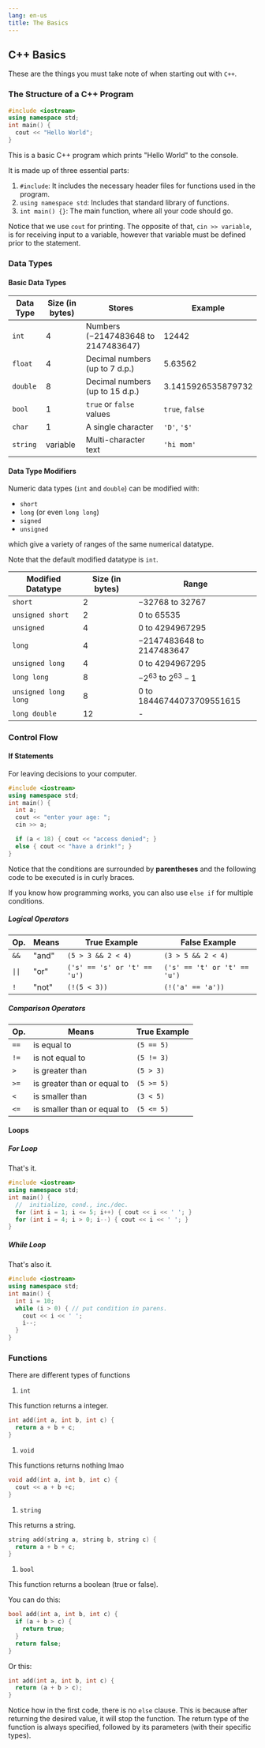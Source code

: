 ```yaml
---
lang: en-us
title: The Basics
---
```


## C++ Basics

These are the things you must take note of when starting out with `C++`.

### The Structure of a C++ Program

```cpp
#include <iostream>
using namespace std;
int main() {
  cout << "Hello World";
}
```

This is a basic C++ program which prints "Hello World" to the console.

It is made up of three essential parts:

1. `#include`: It includes the necessary header files for functions used in the program.
2. `using namespace std`: Includes that standard library of functions.
3. `int main() {}`: The main function, where all your code should go.

Notice that we use `cout` for printing. The opposite of that, `cin >> variable`,
is for receiving input to a variable, however that variable must be defined prior to the statement.

### Data Types

#### Basic Data Types

| Data Type | Size (in bytes) | Stores                                        | Example              |
| --------- | --------------- | --------------------------------------------- | -------------------- |
| `int`     | $4$             | Numbers ($-2 147 483 648$ to $2 147 483 647$) | $12 442$             |
| `float`   | $4$             | Decimal numbers (up to $7$ d.p.)              | $5.63562$            |
| `double`  | $8$             | Decimal numbers (up to $15$ d.p.)             | $3.1415926535879732$ |
| `bool`    | $1$             | `true` or `false` values                      | `true`, `false`      |
| `char`    | $1$             | A single character                            | `'D'`, `'$'`         |
| `string`  | variable        | Multi-character text                          | `'hi mom'`           |

#### Data Type Modifiers

Numeric data types (`int` and `double`) can be modified with:

- `short`
- `long` (or even `long long`)
- `signed`
- `unsigned`

which give a variety of ranges of the same numerical datatype.

Note that the default modified datatype is `int`.

| Modified Datatype    | Size (in bytes) | Range                               |
| -------------------- | --------------- | ----------------------------------- |
| `short`              | $2$             | $-32 768$ to $32 767$               |
| `unsigned short`     | $2$             | $0$ to $65 535$                     |
| `unsigned`           | $4$             | $0$ to $4 294 967 295$              |
| `long`               | $4$             | $-2 147 483 648$ to $2 147 483 647$ |
| `unsigned long`      | $4$             | $0$ to $4 294 967 295$              |
| `long long`          | $8$             | $-2^{63}$ to $2^{63} - 1$           |
| `unsigned long long` | $8$             | $0$ to $18 446 744 073 709 551 615$ |
| `long double`        | $12$            | -                                   |

### Control Flow

#### If Statements

For leaving decisions to your computer.

```cpp
#include <iostream>
using namespace std;
int main() {
  int a;
  cout << "enter your age: ";
  cin >> a;

  if (a < 18) { cout << "access denied"; }
  else { cout << "have a drink!"; }
}
```

Notice that the conditions are surrounded by **parentheses**
and the following code to be executed is in curly braces.

If you know how programming works, you can also use `else if` for multiple conditions.

##### Logical Operators

| Op.    | Means | True Example                 | False Example                |
| ------ | ----- | ---------------------------- | ---------------------------- |
| `&&`   | "and" | `(5 > 3 && 2 < 4)`           | `(3 > 5 && 2 < 4)`           |
| `\|\|` | "or"  | `('s' == 's' or 't' == 'u')` | `('s' == 't' or 't' == 'u')` |
| `!`    | "not" | `(!(5 < 3))`                 | `(!('a' == 'a'))`            |

##### Comparison Operators

| Op.  | Means                       | True Example |
| ---- | --------------------------- | ------------ |
| `==` | is equal to                 | `(5 == 5)`   |
| `!=` | is not equal to             | `(5 != 3)`   |
| `>`  | is greater than             | `(5 > 3)`    |
| `>=` | is greater than or equal to | `(5 >= 5)`   |
| `<`  | is smaller than             | `(3 < 5)`    |
| `<=` | is smaller than or equal to | `(5 <= 5)`   |

#### Loops

##### For Loop

That's it.

```cpp
#include <iostream>
using namespace std;
int main() {
  //  initialize, cond., inc./dec.
  for (int i = 1; i <= 5; i++) { cout << i << ' '; }
  for (int i = 4; i > 0; i--) { cout << i << ' '; }
}
```

##### While Loop

That's also it.

```cpp
#include <iostream>
using namespace std;
int main() {
  int i = 10;
  while (i > 0) { // put condition in parens.
    cout << i << ' ';
    i--;
  }
}
```

### Functions

There are different types of functions

1. `int`

This function returns a integer.

```cpp
int add(int a, int b, int c) {
  return a + b + c;
}
```

1. `void`

This functions returns nothing lmao

```cpp
void add(int a, int b, int c) {
  cout << a + b +c;
}
```

1. `string`

This returns a string.

```cpp
string add(string a, string b, string c) {
  return a + b + c;
}
```

1. `bool`

This function returns a boolean (true or false).

You can do this:

```cpp
bool add(int a, int b, int c) {
  if (a + b > c) {
    return true;
  }
  return false;
}
```

Or this:

```cpp
int add(int a, int b, int c) {
  return (a + b > c);
}
```

Notice how in the first code, there is no `else` clause.
This is because after returning the desired value, it will stop the function.
The return type of the function is always specified,
followed by its parameters (with their specific types).
